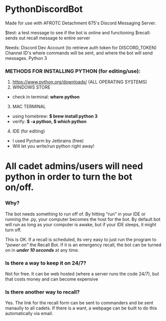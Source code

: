 # PythonDiscordBot
Made for use with AFROTC Detachment 675's Discord Messaging Server.

$test: a test message to see if the bot is online and functioning
$recall: sends out recall message to entire server


Needs: Discord Dev Account (to retrieve auth token for DISCORD_TOKEN)
       Channel ID's where commands will be sent, and where the bot will send messages.
       Python 3
      
### METHODS FOR INSTALLING PYTHON (for editing/use):
1. https://www.python.org/downloads/ (ALL OPERATING SYSTEMS)
2. WINDOWS STORE
  - check in terminal: **where python**
3. MAC TERMINAL
  - using homebrew: **$ brew install python 3**
  - verify: **$ -a python, $ which python**
4. IDE (for editing)
  - I used Pycharm by Jetbrains (free) 
  - Will let you write/run python right away!


# All cadet admins/users will need python in order to turn the bot on/off.
### Why?
The bot needs something to run off of. By hitting "run" in your IDE or running the .py, your computer becomes the host for the bot. By default bot will run as long as your computer is awake, but if your IDE sleeps, it might turn off.

This is OK. If a recall is scheduled, its very easy to just run the program to *"power on"* the Recall Bot. If it is an emergency recall, the bot can be turned on in ***under 10 seconds*** at any time.

### Is there a way to keep it on 24/7?
Not for free. It can be web hosted (where a server runs the code 24/7), but that costs money and can become expensive

### Is there another way to recall?
Yes. The link for the recall form can be sent to commanders and be sent manaully to all cadets. If there is a want, a webpage can be built to do this automatically via email.
